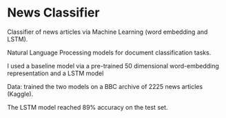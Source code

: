 # News Classifier
Classifier of news articles via Machine Learning (word embedding and LSTM).

Natural Language Processing models for document classification tasks. 

I used a baseline model via a pre-trained 50 dimensional word-embedding representation and a LSTM model 

Data: trained the two models on a BBC archive of 2225 news articles (Kaggle). 

The LSTM model reached 89% accuracy on the test set.
